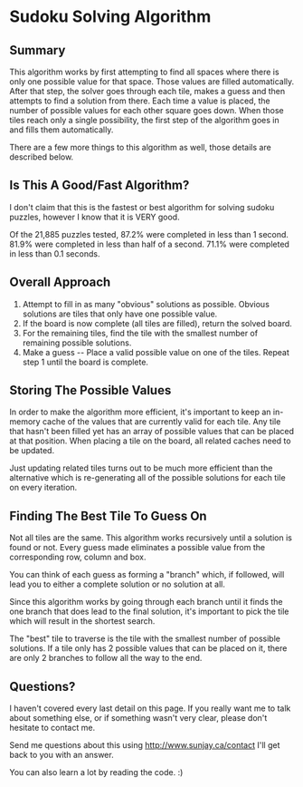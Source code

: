 Sudoku Solving Algorithm
========================

Summary
-------
This algorithm works by first attempting to find all spaces
where there is only one possible value for that space. Those
values are filled automatically. After that step, the solver
goes through each tile, makes a guess and then attempts to find
a solution from there. Each time a value is placed, the number
of possible values for each other square goes down. When those
tiles reach only a single possibility, the first step of the
algorithm goes in and fills them automatically.

There are a few more things to this algorithm as well, those details
are described below.

Is This A Good/Fast Algorithm?
------------------------------
I don't claim that this is the fastest or best algorithm for 
solving sudoku puzzles, however I know that it is VERY good.

Of the 21,885 puzzles tested, 87.2% were completed in less
than 1 second. 81.9% were completed in less than half of a
second. 71.1% were completed in less than 0.1 seconds.

Overall Approach
----------------

1. Attempt to fill in as many "obvious" solutions as possible.
    Obvious solutions are tiles that only have one
    possible value.
2. If the board is now complete (all tiles are filled), return
    the solved board.
3. For the remaining tiles, find the tile with the smallest number
    of remaining possible solutions.
4. Make a guess -- Place a valid possible value on one of the tiles.
    Repeat step 1 until the board is complete.

Storing The Possible Values
---------------------------
In order to make the algorithm more efficient, it's important to
keep an in-memory cache of the values that are currently valid
for each tile. Any tile that hasn't been filled yet has an array of
possible values that can be placed at that position. When placing
a tile on the board, all related caches need to be updated.

Just updating related tiles turns out to be much more efficient than
the alternative which is re-generating all of the possible
solutions for each tile on every iteration.

Finding The Best Tile To Guess On
---------------------------------
Not all tiles are the same. This algorithm works recursively until
a solution is found or not. Every guess made eliminates a possible
value from the corresponding row, column and box. 

You can think of each guess as forming a "branch" which, if 
followed, will lead you to either a complete solution or no solution
at all.

Since this algorithm works by going through each branch until it
finds the one branch that does lead to the final solution, it's
important to pick the tile which will result in the shortest search.

The "best" tile to traverse is the tile with the smallest number of
possible solutions. If a tile only has 2 possible values that can
be placed on it, there are only 2 branches to follow all the way
to the end.

Questions?
----------
I haven't covered every last detail on this page. If you really
want me to talk about something else, or if something wasn't very
clear, please don't hesitate to contact me.

Send me questions about this using http://www.sunjay.ca/contact
I'll get back to you with an answer.

You can also learn a lot by reading the code. :)